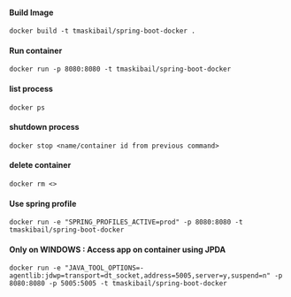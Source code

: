 #### Build Image
`docker build -t tmaskibail/spring-boot-docker .`

#### Run container
`docker run -p 8080:8080 -t tmaskibail/spring-boot-docker`

#### list process
`docker ps`

#### shutdown process
`docker stop <name/container id from previous command>`

#### delete container
`docker rm <>`

#### Use spring profile
`docker run -e "SPRING_PROFILES_ACTIVE=prod" -p 8080:8080 -t tmaskibail/spring-boot-docker`

#### Only on WINDOWS : Access app on container using JPDA
`docker run -e "JAVA_TOOL_OPTIONS=-agentlib:jdwp=transport=dt_socket,address=5005,server=y,suspend=n" -p 8080:8080 -p 5005:5005 -t tmaskibail/spring-boot-docker`
